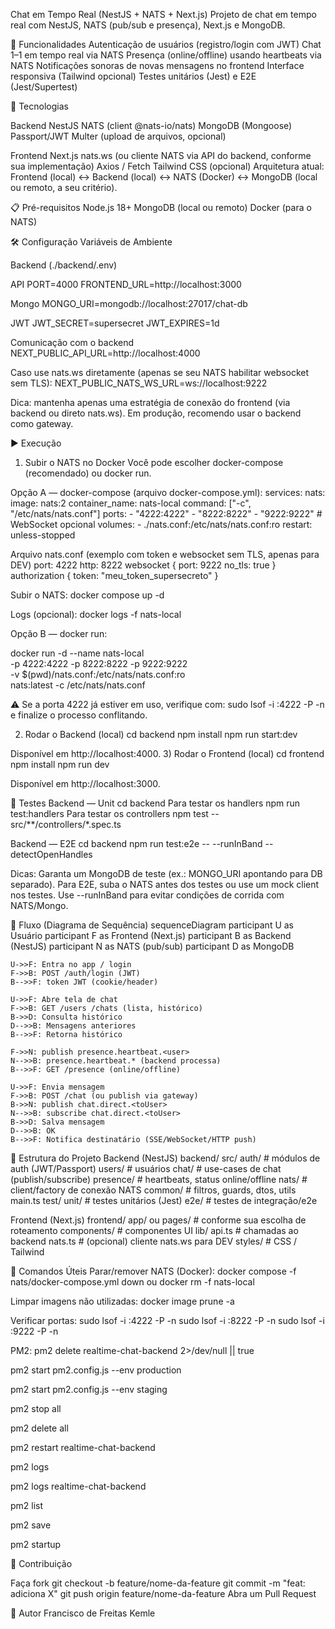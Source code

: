 Chat em Tempo Real (NestJS + NATS + Next.js)
Projeto de chat em tempo real com NestJS, NATS (pub/sub e presença), Next.js e MongoDB.

🚀 Funcionalidades
Autenticação de usuários (registro/login com JWT)
Chat 1–1 em tempo real via NATS
Presença (online/offline) usando heartbeats via NATS
Notificações sonoras de novas mensagens no frontend
Interface responsiva (Tailwind opcional)
Testes unitários (Jest) e E2E (Jest/Supertest)

🔧 Tecnologias

Backend
NestJS
NATS (client @nats-io/nats)
MongoDB (Mongoose)
Passport/JWT
Multer (upload de arquivos, opcional)

Frontend
Next.js
nats.ws (ou cliente NATS via API do backend, conforme sua implementação)
Axios / Fetch
Tailwind CSS (opcional)
Arquitetura atual: Frontend (local) ↔ Backend (local) ↔ NATS (Docker) ↔ MongoDB (local ou remoto, a seu critério).

📋 Pré-requisitos
Node.js 18+
MongoDB (local ou remoto)
Docker (para o NATS)

🛠️ Configuração
Variáveis de Ambiente

Backend (./backend/.env)

API
PORT=4000
FRONTEND_URL=http://localhost:3000

Mongo
MONGO_URI=mongodb://localhost:27017/chat-db

JWT
JWT_SECRET=supersecret
JWT_EXPIRES=1d

Comunicação com o backend
NEXT_PUBLIC_API_URL=http://localhost:4000

Caso use nats.ws diretamente (apenas se seu NATS habilitar websocket sem TLS):
NEXT_PUBLIC_NATS_WS_URL=ws://localhost:9222

Dica: mantenha apenas uma estratégia de conexão do frontend (via backend ou direto nats.ws). Em produção, recomendo usar o backend como gateway.

▶️ Execução
1) Subir o NATS no Docker
Você pode escolher docker-compose (recomendado) ou docker run.

Opção A — docker-compose (arquivo docker-compose.yml):
services:
  nats:
    image: nats:2
    container_name: nats-local
    command: ["-c", "/etc/nats/nats.conf"]
    ports:
      - "4222:4222"
      - "8222:8222"
      - "9222:9222"   # WebSocket opcional
    volumes:
      - ./nats.conf:/etc/nats/nats.conf:ro
    restart: unless-stopped


Arquivo nats.conf (exemplo com token e websocket sem TLS, apenas para DEV)
port: 4222
http: 8222
websocket {
  port: 9222
  no_tls: true
}
authorization {
  token: "meu_token_supersecreto"
}


Subir o NATS:
docker compose up -d

Logs (opcional):
docker logs -f nats-local

Opção B — docker run:

docker run -d --name nats-local \
  -p 4222:4222 -p 8222:8222 -p 9222:9222 \
  -v $(pwd)/nats.conf:/etc/nats/nats.conf:ro \
  nats:latest -c /etc/nats/nats.conf

⚠️ Se a porta 4222 já estiver em uso, verifique com:
sudo lsof -i :4222 -P -n e finalize o processo conflitando.

2) Rodar o Backend (local)
cd backend
npm install
npm run start:dev

Disponível em http://localhost:4000.
3) Rodar o Frontend (local)
cd frontend
npm install
npm run dev

Disponível em http://localhost:3000.

🧪 Testes
Backend — Unit
cd backend
Para testar os handlers
npm run test:handlers
Para testar os controllers
npm test -- src/**/controllers/*.spec.ts

Backend — E2E
cd backend
npm run test:e2e -- --runInBand --detectOpenHandles


Dicas:
Garanta um MongoDB de teste (ex.: MONGO_URI apontando para DB separado).
Para E2E, suba o NATS antes dos testes ou use um mock client nos testes.
Use --runInBand para evitar condições de corrida com NATS/Mongo.

📝 Fluxo (Diagrama de Sequência)
sequenceDiagram
    participant U as Usuário
    participant F as Frontend (Next.js)
    participant B as Backend (NestJS)
    participant N as NATS (pub/sub)
    participant D as MongoDB

    U->>F: Entra no app / login
    F->>B: POST /auth/login (JWT)
    B-->>F: token JWT (cookie/header)

    U->>F: Abre tela de chat
    F->>B: GET /users /chats (lista, histórico)
    B->>D: Consulta histórico
    D-->>B: Mensagens anteriores
    B-->>F: Retorna histórico

    F->>N: publish presence.heartbeat.<user>
    N-->>B: presence.heartbeat.* (backend processa)
    B-->>F: GET /presence (online/offline)

    U->>F: Envia mensagem
    F->>B: POST /chat (ou publish via gateway)
    B->>N: publish chat.direct.<toUser>
    N-->>B: subscribe chat.direct.<toUser>
    B->>D: Salva mensagem
    D-->>B: OK
    B-->>F: Notifica destinatário (SSE/WebSocket/HTTP push)

📁 Estrutura do Projeto
Backend (NestJS)
backend/
  src/
    auth/          # módulos de auth (JWT/Passport)
    users/         # usuários
    chat/          # use-cases de chat (publish/subscribe)
    presence/      # heartbeats, status online/offline
    nats/          # client/factory de conexão NATS
    common/        # filtros, guards, dtos, utils
    main.ts
  test/
    unit/          # testes unitários (Jest)
    e2e/           # testes de integração/e2e

Frontend (Next.js)
frontend/
  app/ ou pages/   # conforme sua escolha de roteamento
  components/      # componentes UI
  lib/
    api.ts         # chamadas ao backend
    nats.ts        # (opcional) cliente nats.ws para DEV
  styles/          # CSS / Tailwind

🧰 Comandos Úteis
Parar/remover NATS (Docker):
docker compose -f nats/docker-compose.yml down
ou
docker rm -f nats-local


Limpar imagens não utilizadas:
docker image prune -a


Verificar portas:
sudo lsof -i :4222 -P -n
sudo lsof -i :8222 -P -n
sudo lsof -i :9222 -P -n

PM2:
pm2 delete realtime-chat-backend 2>/dev/null || true

pm2 start pm2.config.js --env production

pm2 start pm2.config.js --env staging

pm2 stop all

pm2 delete all

pm2 restart realtime-chat-backend

pm2 logs

pm2 logs realtime-chat-backend

pm2 list

pm2 save

pm2 startup



👤 Contribuição

Faça fork
git checkout -b feature/nome-da-feature
git commit -m "feat: adiciona X"
git push origin feature/nome-da-feature
Abra um Pull Request

📄 Autor
Francisco de Freitas Kemle

